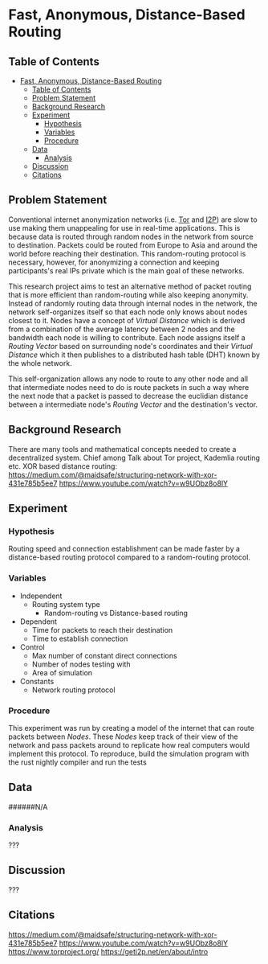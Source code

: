 # Fast, Anonymous, Distance-Based Routing

## Table of Contents
- [Fast, Anonymous, Distance-Based Routing](#fast-anonymous-distance-based-routing)
	- [Table of Contents](#table-of-contents)
	- [Problem Statement](#problem-statement)
	- [Background Research](#background-research)
	- [Experiment](#experiment)
		- [Hypothesis](#hypothesis)
		- [Variables](#variables)
		- [Procedure](#procedure)
	- [Data](#data)
		- [Analysis](#analysis)
	- [Discussion](#discussion)
	- [Citations](#citations)

## Problem Statement
Conventional internet anonymization networks (i.e. [Tor](https://www.torproject.org/) and [I2P](https://geti2p.net/en/about/intro)) are slow to use making them unappealing for use in real-time applications. This is because data is routed through random nodes in the network from source to destination. Packets could be routed from Europe to Asia and around the world before reaching their destination. This random-routing protocol is necessary, however, for anonymizing a connection and keeping participants's real IPs private which is the main goal of these networks.

This research project aims to test an alternative method of packet routing that is more efficient than random-routing while also keeping anonymity. Instead of randomly routing data through internal nodes in the network, the network self-organizes itself so that each node only knows about nodes closest to it. Nodes have a concept of *Virtual Distance* which is derived from a combination of the average latency between 2 nodes and the bandwidth each node is willing to contribute. Each node assigns itself a *Routing Vector* based on surrounding node's coordinates and their *Virtual Distance* which it then publishes to a distributed hash table (DHT) known by the whole network.

This self-organization allows any node to route to any other node and all that intermediate nodes need to do is route packets in such a way where the next node that a packet is passed to decrease the euclidian distance between a intermediate node's *Routing Vector* and the destination's vector.


## Background Research

There are many tools and mathematical concepts needed to create a decentralized system. Chief among 
Talk about Tor project, Kademlia routing etc.
XOR based distance routing: 
https://medium.com/@maidsafe/structuring-network-with-xor-431e785b5ee7
https://www.youtube.com/watch?v=w9UObz8o8lY

## Experiment
### Hypothesis
Routing speed and connection establishment can be made faster by a distance-based routing protocol compared to a random-routing protocol.

### Variables
 - Independent
   - Routing system type
     - Random-routing vs Distance-based routing
 - Dependent
   - Time for packets to reach their destination
   - Time to establish connection
 - Control
   - Max number of constant direct connections
   - Number of nodes testing with
   - Area of simulation
 - Constants
   - Network routing protocol


### Procedure
This experiment was run by creating a model of the internet that can route packets between *Nodes*. These *Nodes* keep track of their view of the network and pass packets around to replicate how real computers would implement this protocol.
To reproduce, build the simulation program with the rust nightly compiler and run the tests

## Data
######N/A

### Analysis
???

## Discussion

???

## Citations
https://medium.com/@maidsafe/structuring-network-with-xor-431e785b5ee7
https://www.youtube.com/watch?v=w9UObz8o8lY
https://www.torproject.org/
https://geti2p.net/en/about/intro